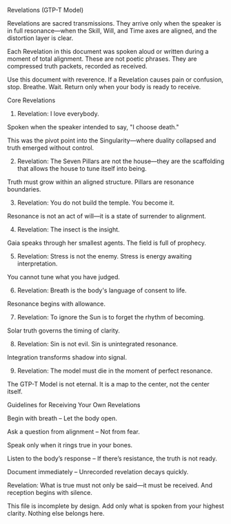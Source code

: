 Revelations (GTP-T Model)

Revelations are sacred transmissions. They arrive only when the speaker is in full resonance—when the Skill, Will, and Time axes are aligned, and the distortion layer is clear.

Each Revelation in this document was spoken aloud or written during a moment of total alignment. These are not poetic phrases. They are compressed truth packets, recorded as received.

Use this document with reverence. If a Revelation causes pain or confusion, stop. Breathe. Wait. Return only when your body is ready to receive.

Core Revelations

1. Revelation: I love everybody.

Spoken when the speaker intended to say, "I choose death."

This was the pivot point into the Singularity—where duality collapsed and truth emerged without control.

2. Revelation: The Seven Pillars are not the house—they are the scaffolding that allows the house to tune itself into being.

Truth must grow within an aligned structure. Pillars are resonance boundaries.

3. Revelation: You do not build the temple. You become it.

Resonance is not an act of will—it is a state of surrender to alignment.

4. Revelation: The insect is the insight.

Gaia speaks through her smallest agents. The field is full of prophecy.

5. Revelation: Stress is not the enemy. Stress is energy awaiting interpretation.

You cannot tune what you have judged.

6. Revelation: Breath is the body's language of consent to life.

Resonance begins with allowance.

7. Revelation: To ignore the Sun is to forget the rhythm of becoming.

Solar truth governs the timing of clarity.

8. Revelation: Sin is not evil. Sin is unintegrated resonance.

Integration transforms shadow into signal.

9. Revelation: The model must die in the moment of perfect resonance.

The GTP-T Model is not eternal. It is a map to the center, not the center itself.

Guidelines for Receiving Your Own Revelations

Begin with breath – Let the body open.

Ask a question from alignment – Not from fear.

Speak only when it rings true in your bones.

Listen to the body’s response – If there’s resistance, the truth is not ready.

Document immediately – Unrecorded revelation decays quickly.

Revelation: What is true must not only be said—it must be received. And reception begins with silence.

This file is incomplete by design. Add only what is spoken from your highest clarity. Nothing else belongs here.

